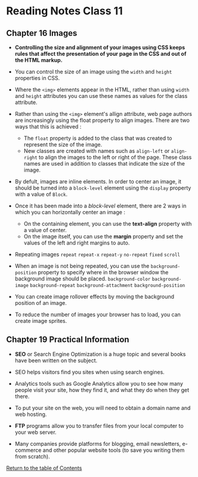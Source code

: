 # Reading Notes Class 11

## Chapter 16 Images

- **Controlling the size and alignment of your images using CSS keeps rules that affect the presentation of your page in the CSS and out of the HTML markup.**

- You can control the size of an image using the ``width`` and ``height`` properties in CSS.

- Where the ``<img>`` elements appear in the HTML, rather than using ``width`` and ``height`` attributes you can use these names as values for the class attribute.

- Rather than using the ``<img>`` element's allign attribute, web page authors are increasingly using the float property to align images. There are two ways that this is achieved :
    - The ``float`` property is added to the class that was created to represent the size of the image.
    - New classes are created with names such as ``align-left`` or ``align-right`` to align the images to the left or right of the page. These class names are used in addition to classes that indicate the size of the image.

- By defult, images are inline elements. In order to center an image, it should be turned into a ``block-level`` element using the ``display`` property with a value of ``Block``.

- Once it has been made into a *block-level* element, there are 2 ways in which you can horizontally center an image :
  - On the containing element, you can use the **text-align** property with a value of center.
  - On the image itself, you can use the **margin** property and set the values of the left and right margins to auto.

- Repeating images
    ``repeat``  ``repeat-x``  ``repeat-y``  ``no-repeat``
    ``fixed``  ``scroll``

- When an image is not being repeated, you can use the ``background-position`` property to specify where in the browser window the background image should be placed.
    ``background-color``  ``background-image``
    ``background-repeat``  ``background-attachment``
    ``background-position``

- You can create image rollover effects by moving the background position of an image. 

- To reduce the number of images your browser has to load, you can create image sprites.

## Chapter 19 Practical Information

- **SEO** or Search Engine Optimization is a huge topic and several books have been written on the subject.

- SEO helps visitors find you sites when using search engines.

- Analytics tools such as Google Analytics allow you to see how many people visit your site, how they find it, and what they do when they get there.

- To put your site on the web, you will need to obtain a domain name and web hosting.

- **FTP** programs allow you to transfer files from your local computer to your web server.

- Many companies provide platforms for blogging, email newsletters, e-commerce and other popular website tools (to save you writing them from scratch).





[Return to the table of Contents](README.md)
